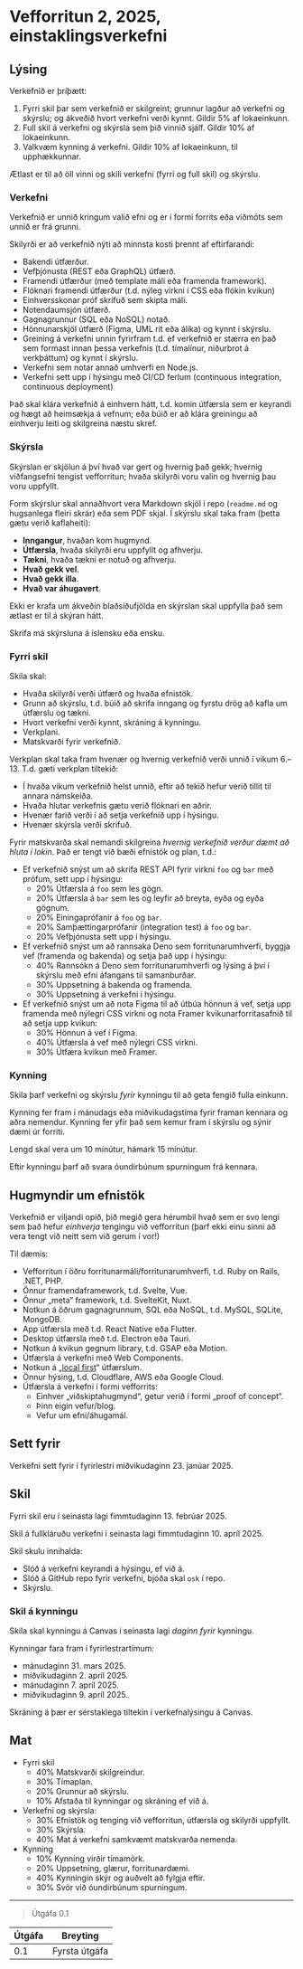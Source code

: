 # Vefforritun 2, 2025, einstaklingsverkefni

## Lýsing

Verkefnið er þríþætt:

1. Fyrri skil þar sem verkefnið er skilgreint; grunnur lagður að verkefni og skýrslu; og ákveðið hvort verkefni verði kynnt. Gildir 5% af lokaeinkunn.
2. Full skil á verkefni og skýrsla sem þið vinnið sjálf. Gildir 10% af lokaeinkunn.
3. Valkvæm kynning á verkefni. Gildir 10% af lokaeinkunn, til upphækkunnar.

Ætlast er til að öll vinni og skili verkefni (fyrri og full skil) og skýrslu.

### Verkefni

Verkefnið er unnið kringum valið efni og er í formi forrits eða viðmóts sem unnið er frá grunni.

Skilyrði er að verkefnið nýti að minnsta kosti þrennt af eftirfarandi:

- Bakendi útfærður.
- Vefþjónusta (REST eða GraphQL) útfærð.
- Framendi útfærður (með template máli eða framenda framework).
- Flóknari framendi útfærður (t.d. nýleg virkni í CSS eða flókin kvikun)
- Einhversskonar próf skrifuð sem skipta máli.
- Notendaumsjón útfærð.
- Gagnagrunnur (SQL eða NoSQL) notað.
- Hönnunarskjöl útfærð (Figma, UML rit eða álíka) og kynnt í skýrslu.
- Greining á verkefni unnin fyrirfram t.d. ef verkefnið er stærra en það sem formast innan þessa verkefnis (t.d. tímalínur, niðurbrot á verkþáttum) og kynnt í skýrslu.
- Verkefni sem notar annað umhverfi en Node.js.
- Verkefni sett upp í hýsingu með CI/CD ferlum (continuous integration, continuous deployment)

Það skal klára verkefnið á einhvern hátt, t.d. komin útfærsla sem er keyrandi og hægt að heimsækja á vefnum; eða búið er að klára greiningu að einhverju leiti og skilgreina næstu skref.

### Skýrsla

Skýrslan er skjölun á því hvað var gert og hvernig það gekk; hvernig viðfangsefni tengist vefforritun; hvaða skilyrði voru valin og hvernig þau voru uppfyllt.

Form skýrslur skal annaðhvort vera Markdown skjöl í repo (`readme.md` og hugsanlega fleiri skrár) eða sem PDF skjal. Í skýrslu skal taka fram (þetta gætu verið kaflaheiti):

- **Inngangur**, hvaðan kom hugmynd.
- **Útfærsla**, hvaða skilyrði eru uppfyllt og afhverju.
- **Tækni**, hvaða tækni er notuð og afhverju.
- **Hvað gekk vel**.
- **Hvað gekk illa**.
- **Hvað var áhugavert**.

Ekki er krafa um ákveðin blaðsíðufjölda en skýrslan skal uppfylla það sem ætlast er til á skýran hátt.

Skrifa má skýrsluna á íslensku eða ensku.

### Fyrri skil

Skila skal:

- Hvaða skilyrði verði útfærð og hvaða efnistök.
- Grunn að skýrslu, t.d. búið að skrifa inngang og fyrstu drög að kafla um útfærslu og tækni.
- Hvort verkefni verði kynnt, skráning á kynningu.
- Verkplani.
- Matskvarði fyrir verkefnið.

Verkplan skal taka fram hvenær og hvernig verkefnið verði unnið í vikum 6.–13. T.d. gæti verkplan tiltekið:

- Í hvaða vikum verkefnið helst unnið, eftir að tekið hefur verið tillit til annara námskeiða.
- Hvaða hlutar verkefnis gætu verið flóknari en aðrir.
- Hvenær farið verði í að setja verkefnið upp í hýsingu.
- Hvenær skýrsla verði skrifuð.

Fyrir matskvarða skal nemandi skilgreina _hvernig verkefnið verður dæmt að hluta í lokin_. Það er tengt við bæði efnistök og plan, t.d.:

- Ef verkefnið snýst um að skrifa REST API fyrir virkni `foo` og `bar` með prófum, sett upp í hýsingu:
  - 20% Útfærsla á `foo` sem les gögn.
  - 20% Útfærsla á `bar` sem les og leyfir að breyta, eyða og eyða gögnum.
  - 20% Einingaprófanir á `foo` og `bar`.
  - 20% Samþættingarprófanir (integration test) á `foo` og `bar`.
  - 20% Vefþjónusta sett upp í hýsingu.
- Ef verkefnið snýst um að rannsaka Deno sem forritunarumhverfi, byggja vef (framenda og bakenda) og setja það upp í hýsingu:
  - 40% Rannsókn á Deno sem forritunarumhverfi og lýsing á því í skýrslu með efni áfangans til samanburðar.
  - 30% Uppsetning á bakenda og framenda.
  - 30% Uppsetning á verkefni í hýsingu.
- Ef verkefnið snýst um að nota Figma til að útbúa hönnun á vef, setja upp framenda með nýlegri CSS virkni og nota Framer kvikunarforritasafnið til að setja upp kvikun:
  - 30% Hönnun á vef í Figma.
  - 40% Útfærsla á vef með nýlegri CSS virkni.
  - 30% Útfæra kvikun með Framer.

### Kynning

Skila þarf verkefni og skýrslu _fyrir_ kynningu til að geta fengið fulla einkunn.

Kynning fer fram í mánudags eða miðvikudagstíma fyrir framan kennara og aðra nemendur. Kynning fer yfir það sem kemur fram í skýrslu og sýnir dæmi úr forriti.

Lengd skal vera um 10 mínútur, hámark 15 mínútur.

Eftir kynningu þarf að svara óundirbúnum spurningum frá kennara.

## Hugmyndir um efnistök

Verkefnið er viljandi opið, þið megið gera hérumbil hvað sem er svo lengi sem það hefur _einhverja_ tengingu við vefforritun (þarf ekki einu sinni að vera tengt við neitt sem við gerum í vor!)

Til dæmis:

- Vefforritun í öðru forritunarmáli/forritunarumhverfi, t.d. Ruby on Rails, .NET, PHP.
- Önnur framendaframework, t.d. Svelte, Vue.
- Önnur „meta“ framework, t.d. SvelteKit, Nuxt.
- Notkun á öðrum gagnagrunnum, SQL eða NoSQL, t.d. MySQL, SQLite, MongoDB.
- App útfærsla með t.d. React Native eða Flutter.
- Desktop útfærsla með t.d. Electron eða Tauri.
- Notkun á kvikun gegnum library, t.d. GSAP eða Motion.
- Útfærsla á verkefni með Web Components.
- Notkun á „[local first](https://www.inkandswitch.com/local-first/)“ útfærslum.
- Önnur hýsing, t.d. Cloudflare, AWS eða Google Cloud.
- Útfærsla á verkefni í formi vefforrits:
  - Einhver „viðskiptahugmynd“, getur verið í formi „proof of concept“.
  - Þinn eigin vefur/blog.
  - Vefur um efni/áhugamál.

## Sett fyrir

Verkefni sett fyrir í fyrirlestri miðvikudaginn 23. janúar 2025.

## Skil

Fyrri skil eru í seinasta lagi fimmtudaginn 13. febrúar 2025.

Skil á fullkláruðu verkefni í seinasta lagi fimmtudaginn 10. apríl 2025.

Skil skulu innihalda:

- Slóð á verkefni keyrandi á hýsingu, ef við á.
- Slóð á GitHub repo fyrir verkefni, bjóða skal `osk` í repo.
- Skýrslu.

### Skil á kynningu

Skila skal kynningu á Canvas í seinasta lagi _daginn fyrir_ kynningu.

Kynningar fara fram í fyrirlestrartímum:

- mánudaginn 31. mars 2025.
- miðvikudaginn 2. apríl 2025.
- mánudaginn 7. apríl 2025.
- miðvikudaginn 9. apríl 2025.

Skráning á þær er sérstaklega tiltekin í verkefnalýsingu á Canvas.

## Mat

- Fyrri skil
  - 40% Matskvarði skilgreindur.
  - 30% Tímaplan.
  - 20% Grunnur að skýrslu.
  - 10% Afstaða til kynningar og skráning ef við á.
- Verkefni og skýrsla:
  - 30% Efnistök og tenging við vefforritun, útfærsla og skilyrði uppfyllt.
  - 30% Skýrsla.
  - 40% Mat á verkefni samkvæmt matskvarða nemenda.
- Kynning
  - 10% Kynning virðir tímamörk.
  - 20% Uppsetning, glærur, forritunardæmi.
  - 40% Kynningin skýr og auðvelt að fylgja eftir.
  - 30% Svör við óundirbúnum spurningum.

---

> Útgáfa 0.1

| Útgáfa | Breyting      |
| ------ | ------------- |
| 0.1    | Fyrsta útgáfa |
